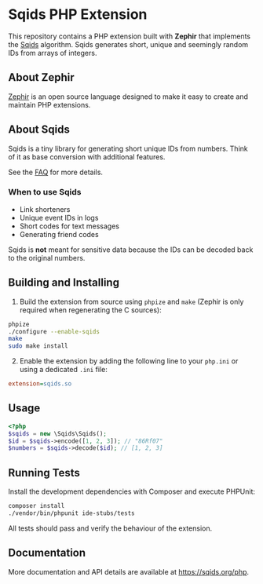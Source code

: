 # Sqids PHP Extension

This repository contains a PHP extension built with **Zephir** that implements the [Sqids](https://sqids.org) algorithm. Sqids generates short, unique and seemingly random IDs from arrays of integers.

## About Zephir

[Zephir](https://docs.zephir-lang.com/0.12/en/welcome) is an open source language designed to make it easy to create and maintain PHP extensions.

## About Sqids

Sqids is a tiny library for generating short unique IDs from numbers. Think of it as base conversion with additional features.

See the [FAQ](https://sqids.org/faq) for more details.

### When to use Sqids

- Link shorteners
- Unique event IDs in logs
- Short codes for text messages
- Generating friend codes

Sqids is **not** meant for sensitive data because the IDs can be decoded back to the original numbers.

## Building and Installing

1. Build the extension from source using `phpize` and `make` (Zephir is only required when regenerating the C sources):

```bash
phpize
./configure --enable-sqids
make
sudo make install
```

2. Enable the extension by adding the following line to your `php.ini` or using a dedicated `.ini` file:

```ini
extension=sqids.so
```

## Usage

```php
<?php
$sqids = new \Sqids\Sqids();
$id = $sqids->encode([1, 2, 3]); // "86Rf07"
$numbers = $sqids->decode($id); // [1, 2, 3]
```

## Running Tests

Install the development dependencies with Composer and execute PHPUnit:

```bash
composer install
./vendor/bin/phpunit ide-stubs/tests
```

All tests should pass and verify the behaviour of the extension.

## Documentation

More documentation and API details are available at <https://sqids.org/php>.
